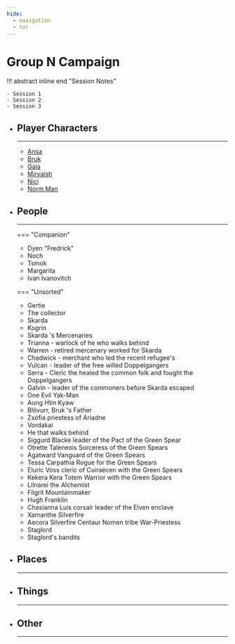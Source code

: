 ```yaml
---
hide:
  - navigation
  - toc
---
```


# Group N Campaign

!!! abstract inline end "Session Notes"

    - Session 1
    - Session 2
    - Session 3
      
<div class="grid cards" markdown>

-   ## Player Characters

    ---

    - [Ansa](pc/ansa)
    - [Bruk](pc/bruk)
    - [Gaia](pc/gaia)
    - [Mirvaish](pc/mirvaish)
    - [Nici](pc/nici)
    - [Norm Man](pc/norm)

-   ## People

    ---

    === "Companion"

    - Dyen "Fredrick"
    - Noch
    - Tsmok
    - Margarita
    - Ivan Ivanovitch

    === "Unsorted"

    - Gertie 
    - The collector
    - Skarda
    - Kogrin
    - Skarda 's Mercenaries
    - Trianna - warlock of he who walks behind
    - Warren - retired mercenary worked for Skarda
    - Chadwick - merchant who led the recent refugee's
    - Vulcan - leader of the free willed Doppelgangers
    - Serra - Cleric the healed the common folk and fought the Doppelgangers
    - Galvin - leader of the commoners before Skarda escaped
    - One Evil Yak-Man
    - Aung Htin Kyaw
    - Blôvurr, Bruk 's Father
    - Zsófia priestess of Ariadne
    - Vordakai
    - He that walks behind
    - Siggurd Blacke leader of the Pact of the Green Spear
    - Otrette Taleneois Sorceress of the Green Spears
    - Agatward Vanguard of the Green Spears
    - Tessa Carpathia Rogue for the Green Spears
    - Eluric Voss cleric of Cuiraécen with the Green Spears
    - Kekera Kera Totem Warrior with the Green Spears
    - Lilnarei the Alchemist
    - Filgrit Mountainmaker
    - Hugh Franklin
    - Chasianna Luis corsair leader of the Elven enclave
    - Xamanthe Silverfire
    - Aecora Silverfire Centaur Nomen tribe War-Priestess
    - Staglord
    - Staglord's bandits

-   ## Places

    ---

-   ## Things

    ---

-   ## Other

    ---

</div>

